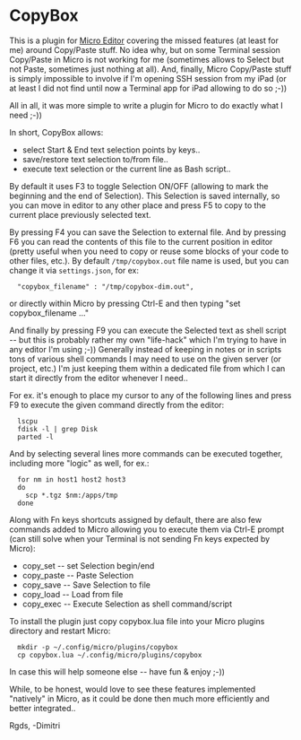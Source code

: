 # CopyBox

This is a plugin for [Micro Editor](https://github.com/zyedidia/micro) covering the missed
features (at least for me) around Copy/Paste stuff.
No idea why, but on some Terminal session Copy/Paste in Micro is not working for me (sometimes
allows to Select but not Paste, sometimes just nothing at all). And, finally, Micro Copy/Paste
stuff is simply impossible to involve if I'm opening SSH session from my iPad (or at least I did
not find until now a Terminal app for iPad allowing to do so ;-))

All in all, it was more simple to write a plugin for Micro to do exactly what I need ;-))

In short, CopyBox allows:

* select Start & End text selection points by keys..
* save/restore text selection to/from file..
* execute text selection or the current line as Bash script..

By default it uses F3 to toggle Selection ON/OFF (allowing to mark the beginning and the end
of Selection). This Selection is saved internally, so you can move in editor to any other
place and press F5 to copy to the current place previously selected text.

By pressing F4 you can save the Selection to external file. And by pressing F6 you can read the
contents of this file to the current position in editor (pretty useful when you need to copy
or reuse some blocks of your code to other files, etc.). By default `/tmp/copybox.out` file
name is used, but you can change it via `settings.json`, for ex:

```
  "copybox_filename" : "/tmp/copybox-dim.out",
```

or directly within Micro by pressing Ctrl-E and then typing "set copybox_filename ..."

And finally by pressing F9 you can execute the Selected text as shell script -- but this is 
probably rather my own "life-hack" which I'm trying to have in any editor I'm using ;-))
Generally instead of keeping in notes or in scripts tons of various shell commands I may need
to use on the given server (or project, etc.) I'm just keeping them within a dedicated file
from which I can start it directly from the editor whenever I need..

For ex. it's enough to place my cursor to any of the following lines and press F9 to
execute the given command directly from the editor:
```
  lscpu
  fdisk -l | grep Disk
  parted -l
```

And by selecting several lines more commands can be executed together, including more
"logic" as well, for ex.:
```
  for nm in host1 host2 host3
  do
    scp *.tgz $nm:/apps/tmp
  done
```

Along with Fn keys shortcuts assigned by default, there are also few commands added to Micro
allowing you to execute them via Ctrl-E prompt (can still solve when your Terminal is not 
sending Fn keys expected by Micro):

* copy_set -- set Selection begin/end
* copy_paste -- Paste Selection
* copy_save -- Save Selection to file
* copy_load -- Load from file
* copy_exec -- Execute Selection as shell command/script

To install the plugin just copy copybox.lua file into your Micro plugins directory
and restart Micro:

```
  mkdir -p ~/.config/micro/plugins/copybox
  cp copybox.lua ~/.config/micro/plugins/copybox
```

In case this will help someone else -- have fun & enjoy ;-)) 

While, to be honest, would love to see these features implemented "natively" in Micro, as
it could be done then much more efficiently and better integrated..

Rgds, -Dimitri
